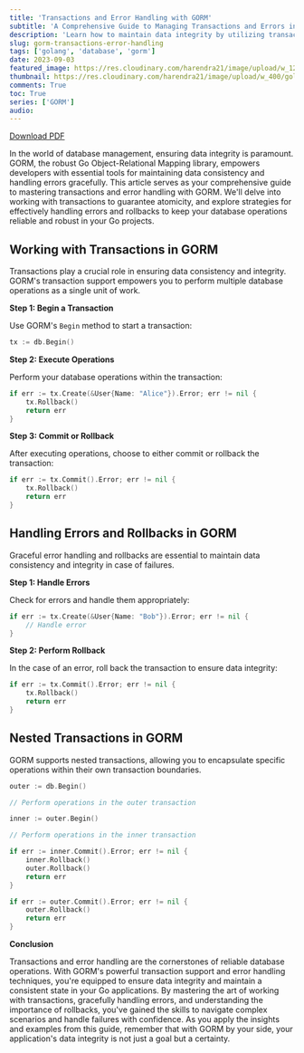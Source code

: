 ```yaml
---
title: 'Transactions and Error Handling with GORM'
subtitle: 'A Comprehensive Guide to Managing Transactions and Errors in GORM for Reliable Database Operations'
description: 'Learn how to maintain data integrity by utilizing transactions and error handling techniques in GORM. Explore practical examples for working with transactions and gracefully handling errors in your Go projects.'
slug: gorm-transactions-error-handling
tags: ['golang', 'database', 'gorm']
date: 2023-09-03
featured_image: https://res.cloudinary.com/harendra21/image/upload/w_1200/golangwithexample/learn-gorm_yqoeio.png
thumbnail: https://res.cloudinary.com/harendra21/image/upload/w_400/golangwithexample/learn-gorm_yqoeio.png
comments: True
toc: True
series: ['GORM']
audio: 
---
```


[Download PDF](https://res.cloudinary.com/harendra21/image/upload/v1694109746/golangwithexample/PDF/GORM_Mastery_gmpc1k.pdf)

In the world of database management, ensuring data integrity is paramount. GORM, the robust Go Object-Relational Mapping library, empowers developers with essential tools for maintaining data consistency and handling errors gracefully. This article serves as your comprehensive guide to mastering transactions and error handling with GORM. We'll delve into working with transactions to guarantee atomicity, and explore strategies for effectively handling errors and rollbacks to keep your database operations reliable and robust in your Go projects.

## Working with Transactions in GORM

Transactions play a crucial role in ensuring data consistency and integrity. GORM's transaction support empowers you to perform multiple database operations as a single unit of work.

**Step 1: Begin a Transaction**

Use GORM's `Begin` method to start a transaction:

```go
tx := db.Begin()
```

**Step 2: Execute Operations**

Perform your database operations within the transaction:

```go
if err := tx.Create(&User{Name: "Alice"}).Error; err != nil {
    tx.Rollback()
    return err
}
```

**Step 3: Commit or Rollback**

After executing operations, choose to either commit or rollback the transaction:

```go
if err := tx.Commit().Error; err != nil {
    tx.Rollback()
    return err
}
```

## Handling Errors and Rollbacks  in GORM

Graceful error handling and rollbacks are essential to maintain data consistency and integrity in case of failures.

**Step 1: Handle Errors**

Check for errors and handle them appropriately:

```go
if err := tx.Create(&User{Name: "Bob"}).Error; err != nil {
    // Handle error
}
```

**Step 2: Perform Rollback**

In the case of an error, roll back the transaction to ensure data integrity:

```go
if err := tx.Commit().Error; err != nil {
    tx.Rollback()
    return err
}
```

## Nested Transactions  in GORM

GORM supports nested transactions, allowing you to encapsulate specific operations within their own transaction boundaries.

```go
outer := db.Begin()

// Perform operations in the outer transaction

inner := outer.Begin()

// Perform operations in the inner transaction

if err := inner.Commit().Error; err != nil {
    inner.Rollback()
    outer.Rollback()
    return err
}

if err := outer.Commit().Error; err != nil {
    outer.Rollback()
    return err
}
```

**Conclusion**

Transactions and error handling are the cornerstones of reliable database operations. With GORM's powerful transaction support and error handling techniques, you're equipped to ensure data integrity and maintain a consistent state in your Go applications. By mastering the art of working with transactions, gracefully handling errors, and understanding the importance of rollbacks, you've gained the skills to navigate complex scenarios and handle failures with confidence. As you apply the insights and examples from this guide, remember that with GORM by your side, your application's data integrity is not just a goal but a certainty.